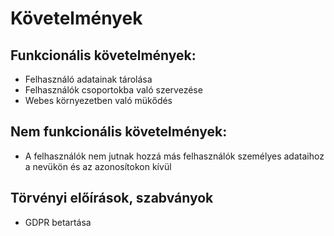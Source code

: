 # Követelmények

## Funkcionális követelmények:

- Felhasználó adatainak tárolása
- Felhasználók csoportokba való szervezése
- Webes környezetben való mükődés

## Nem funkcionális követelmények:

- A felhasználók nem jutnak hozzá más felhasználók személyes adataihoz a nevükön és az azonosítokon kívül

## Törvényi előírások, szabványok

- GDPR betartása